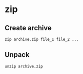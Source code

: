 # zip

## Create archive

```shell
zip archive.zip file_1 file_2 ...
```

## Unpack

```shell
unzip archive.zip
```
